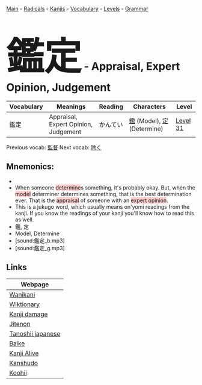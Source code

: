 <style> bigfont {font-size: 100px}</style>
[Main](../README.md) -
[Radicals](../radicals.md) -
[Kanjis](../kanjis.md) -
[Vocabulary](../vocabulary.md) -
[Levels](../levels.md) -
[Grammar](../grammar.md)
# <bigfont> 鑑定</bigfont> - Appraisal, Expert Opinion, Judgement 

| Vocabulary | Meanings | Reading | Characters | Level |
| --- | --- | --- | --- | --- |
| 鑑定 | Appraisal, Expert Opinion, Judgement | かんてい |  [鑑](../kanjis/鑑.md) (Model), [定](../kanjis/定.md) (Determine) | [Level 31](../levels/wk_level31.md) |

Previous vocab: [監督](監督.md) Next vocab: [除く](除く.md) 

## Mnemonics:

* 
* When someone <span style="background-color:#ffcccb"> determine</span>s something, it's probably okay. But, when the <span style="background-color:#ffcccb"> model</span> determiner determines something, that is the best determination ever. That is the <span style="background-color:#ffcccb"> appraisal</span> of someone with an <span style="background-color:#ffcccb"> expert opinion</span>.
* This is a jukugo word, which usually means on'yomi readings from the kanji. If you know the readings of your kanji you'll know how to read this as well.
* 鑑, 定
* Model, Determine
* [sound:鑑定_b.mp3]
* [sound:鑑定_g.mp3]


## Links 

| Webpage |
| --- |
| [Wanikani          ](https://www.wanikani.com/kanji/鑑定) |
| [Wiktionary        ](https://en.wiktionary.org/wiki/鑑定) |
| [Kanji damage      ](http://www.kanjidamage.com/kanji/search?utf8=✓&q=鑑定) |
| [Jitenon           ](https://jitenon.com/kanji/鑑定) |
| [Tanoshii japanese ](https://www.tanoshiijapanese.com/dictionary/kanji.cfm?k=鑑定) |
| [Baike             ](https://baike.baidu.com/item/鑑定) |
| [Kanji Alive       ](https://app.kanjialive.com/鑑定) |
| [Kanshudo          ](https://www.kanshudo.com/searchmn?q=鑑定) |
| [Koohii            ](https://kanji.koohii.com/study/kanji/鑑定) |
